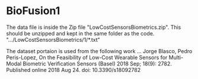 # BioFusion1
The data file is inside the Zip file "LowCostSensorsBiometrics.zip".
This should be unzipped and kept in the same folder as the code.  
".../LowCostSensorsBiometrics/1/*.txt"

The dataset portaion is used from the following work ...
Jorge Blasco, Pedro Peris-Lopez, On the Feasibility of Low-Cost Wearable Sensors for Multi-Modal Biometric Verification
Sensors (Basel) 2018 Sep; 18(9): 2782. Published online 2018 Aug 24. doi: 10.3390/s18092782

